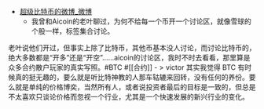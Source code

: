 - [超级比特币的微博_微博](https://weibo.com/Superbitcoin?is_all=1)
    - 我曾和Aicoin的老叶聊过，为何不给每一个币开一个讨论区，就像雪球的个股一样，标签集合讨论。

老叶说他们开过，但事实上除了比特币，其他币基本没人讨论，而讨论比特币的，绝大多数都是“开多”还是“开空”......aicoin的讨论区，我时不时去看看，那里算是众多合约散户玩家的真实写照。#BTC #[[合约]]
    - > victor 其实我觉得 BTC 有时候真的挺无趣的，要么就是听比特神教的人那车轱辘来回转，没有任何的养份。要么就是单纯的价格博奕，当然所有人，或者说投资者最后的目标是一致的，但总是不太喜欢只谈论价格而忽视一个行业，尤其是一个快速发展的新兴行业的变化。
